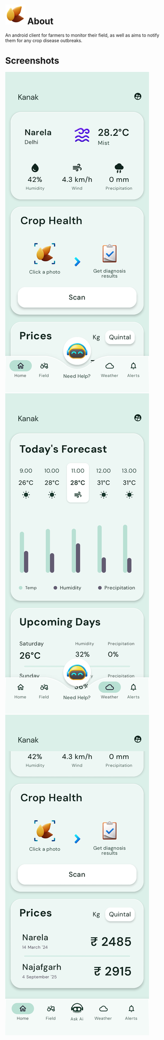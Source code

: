 # ![Logo](MdAssets/seed.png) About
 An android client for farmers to monitor their field, as well as aims to notify them for any crop disease outbreaks. 

# Screenshots
![screenshot 1](MdAssets/ss2.png) ![screenshot 2](MdAssets/ss1.png) ![screenshot 3](MdAssets/ss3.png)